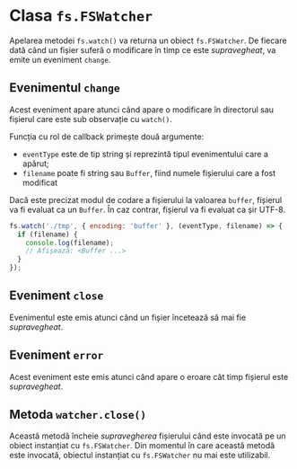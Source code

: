 # Clasa `fs.FSWatcher`

Apelarea metodei `fs.watch()` va returna un obiect `fs.FSWatcher`. De fiecare dată când un fișier suferă o modificare în timp ce este *supravegheat*, va emite un eveniment  `change`.

## Evenimentul `change`

Acest eveniment apare atunci când apare o modificare în directorul sau fișierul care este sub observație cu `watch()`.

Funcția cu rol de callback primește două argumente:
- `eventType` este de tip string și reprezintă tipul evenimentului care a apărut;
- `filename` poate fi string sau `Buffer`, fiind numele fișierului care a fost modificat

Dacă este precizat modul de codare a fișierului la valoarea `buffer`, fișierul va fi evaluat ca un `Buffer`. În caz contrar, fișierul va fi evaluat ca șir UTF-8.

```javascript
fs.watch('./tmp', { encoding: 'buffer' }, (eventType, filename) => {
  if (filename) {
    console.log(filename);
    // Afișează: <Buffer ...>
  }
});
```

## Eveniment `close`

Evenimentul este emis atunci când un fișier încetează să mai fie *supravegheat*.

## Eveniment `error`

Acest eveniment este emis atunci când apare o eroare cât timp fișierul este *supravegheat*.

## Metoda `watcher.close()`

Această metodă încheie *supravegherea* fișierului când este invocată pe un obiect instanțiat cu `fs.FSWatcher`. Din momentul în care această metodă este invocată, obiectul instanțiat cu `fs.FSWatcher` nu mai este utilizabil.